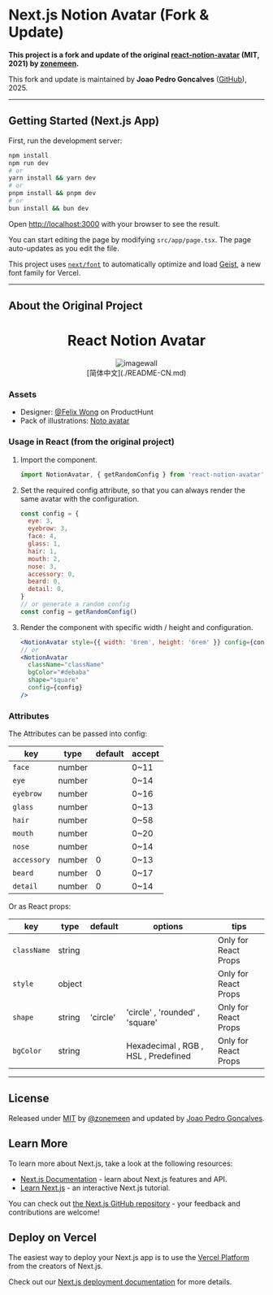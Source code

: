 # Next.js Notion Avatar (Fork & Update)

**This project is a fork and update of the original [react-notion-avatar](https://github.com/zonemeen/react-notion-avatar) (MIT, 2021) by [zonemeen](https://github.com/zonemeen).**

This fork and update is maintained by **Joao Pedro Goncalves** ([GitHub](https://github.com/JoaoSobral/nextjs-notion-avatar)), 2025.

---

## Getting Started (Next.js App)

First, run the development server:

```bash
npm install
npm run dev
# or
yarn install && yarn dev
# or
pnpm install && pnpm dev
# or
bun install && bun dev
```

Open [http://localhost:3000](http://localhost:3000) with your browser to see the result.

You can start editing the page by modifying `src/app/page.tsx`. The page auto-updates as you edit the file.

This project uses [`next/font`](https://nextjs.org/docs/app/building-your-application/optimizing/fonts) to automatically optimize and load [Geist](https://vercel.com/font), a new font family for Vercel.

---

## About the Original Project

<div align="center">
    <h1>React Notion Avatar</h1>
    <img src='https://cdn.jsdelivr.net/gh/zonemeen/static@master/img/example.gif' alt='imagewall' />
    <br/>
    [简体中文](./README-CN.md)
</div>

### Assets
- Designer: [@Felix Wong](https://www.producthunt.com/@felix12777) on ProductHunt
- Pack of illustrations: [Noto avatar](https://abstractlab.gumroad.com/l/noto-avatar)

### Usage in React (from the original project)

1. Import the component.
   ```js
   import NotionAvatar, { getRandomConfig } from 'react-notion-avatar'
   ```
2. Set the required config attribute, so that you can always render the same avatar with the configuration.
   ```js
   const config = {
     eye: 3,
     eyebrow: 3,
     face: 4,
     glass: 1,
     hair: 1,
     mouth: 2,
     nose: 3,
     accessory: 0,
     beard: 0,
     detail: 0,
   }
   // or generate a random config
   const config = getRandomConfig()
   ```
3. Render the component with specific width / height and configuration.
   ```jsx
   <NotionAvatar style={{ width: '6rem', height: '6rem' }} config={config} />
   // or
   <NotionAvatar
     className="className"
     bgColor="#debaba"
     shape="square"
     config={config}
   />
   ```

### Attributes

The Attributes can be passed into config:

| key         | type   | default | accept |
| ----------- | ------ | ------- | ------ |
| `face`      | number |         | 0~11   |
| `eye`       | number |         | 0~14   |
| `eyebrow`   | number |         | 0~16   |
| `glass`     | number |         | 0~13   |
| `hair`      | number |         | 0~58   |
| `mouth`     | number |         | 0~20   |
| `nose`      | number |         | 0~14   |
| `accessory` | number | 0       | 0~13   |
| `beard`     | number | 0       | 0~17   |
| `detail`    | number | 0       | 0~14   |

Or as React props:

| key         | type   | default  | options                              | tips                 |
| ----------- | ------ | -------- | ------------------------------------ | -------------------- |
| `className` | string |          |                                      | Only for React Props |
| `style`     | object |          |                                      | Only for React Props |
| `shape`     | string | 'circle' | 'circle' , 'rounded' , 'square'      | Only for React Props |
| `bgColor`   | string |          | Hexadecimal , RGB , HSL , Predefined | Only for React Props |

---

## License

Released under [MIT](/LICENSE) by [@zonemeen](https://github.com/zonemeen) and updated by [Joao Pedro Goncalves](https://github.com/JoaoSobral/nextjs-notion-avatar).

## Learn More

To learn more about Next.js, take a look at the following resources:

- [Next.js Documentation](https://nextjs.org/docs) - learn about Next.js features and API.
- [Learn Next.js](https://nextjs.org/learn) - an interactive Next.js tutorial.

You can check out [the Next.js GitHub repository](https://github.com/vercel/next.js) - your feedback and contributions are welcome!

## Deploy on Vercel

The easiest way to deploy your Next.js app is to use the [Vercel Platform](https://vercel.com/new?utm_medium=default-template&filter=next.js&utm_source=create-next-app&utm_campaign=create-next-app-readme) from the creators of Next.js.

Check out our [Next.js deployment documentation](https://nextjs.org/docs/app/building-your-application/deploying) for more details.
